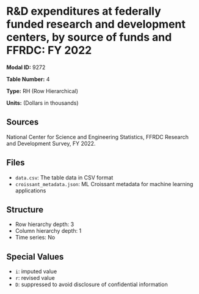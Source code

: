 # R&D expenditures at federally funded research and development centers, by source of funds and FFRDC: FY 2022

**Modal ID:** 9272

**Table Number:** 4

**Type:** RH (Row Hierarchical)

**Units:** (Dollars in thousands)

## Sources

National Center for Science and Engineering Statistics, FFRDC Research and Development Survey, FY 2022.

## Files

- `data.csv`: The table data in CSV format
- `croissant_metadata.json`: ML Croissant metadata for machine learning applications

## Structure

- Row hierarchy depth: 3
- Column hierarchy depth: 1
- Time series: No

## Special Values

- `i`: imputed value
- `r`: revised value
- `D`: suppressed to avoid disclosure of confidential information
